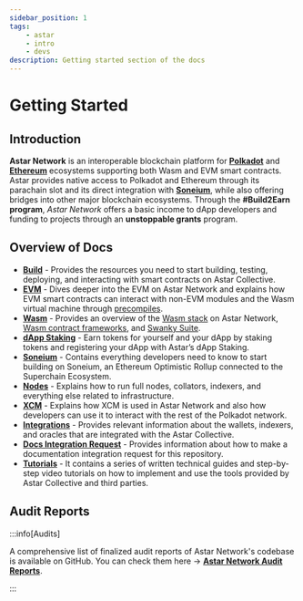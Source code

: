 ```yaml
---
sidebar_position: 1
tags:
    - astar
    - intro
    - devs
description: Getting started section of the docs
---
```


# Getting Started

## Introduction

**Astar Network** is an interoperable blockchain platform for [**Polkadot**](https://polkadot.com/) and [**Ethereum**](https://ethereum.org/en/) ecosystems supporting both Wasm and EVM smart contracts. Astar provides native access to Polkadot and Ethereum through its parachain slot and its direct integration with [**Soneium**](https://soneium.org/en/), while also offering bridges into other major blockchain ecosystems. Through the **#Build2Earn program**, *Astar Network* offers a basic income to dApp developers and funding to projects through an **unstoppable grants** program.

## Overview of Docs

- [**Build**](/docs/build) - Provides the resources you need to start building, testing, deploying, and interacting with smart contracts on Astar Collective.
- [**EVM**](/docs/build/EVM) - Dives deeper into the EVM on Astar Network and explains how EVM smart contracts can interact with non-EVM modules and the Wasm virtual machine through [precompiles](https://docs.astar.network/docs/build/EVM/precompiles/).
- [**Wasm**](/docs/build/wasm) - Provides an overview of the [Wasm stack](https://docs.astar.network/docs/build/wasm/smart-contract-wasm) on Astar Network, [Wasm contract frameworks](/docs/build/wasm/dsls), and [Swanky Suite](/docs/build/wasm/swanky-suite/).
- [**dApp Staking**](/docs/learn/dapp-staking/) - Earn tokens for yourself and your dApp by staking tokens and registering your dApp with Astar’s dApp Staking.
- [**Soneium**](/docs/build/soneium) - Contains everything developers need to know to start building on Soneium, an Ethereum Optimistic Rollup connected to the Superchain Ecosystem.
- [**Nodes**](/docs/build/nodes) - Explains how to run full nodes, collators, indexers, and everything else related to infrastructure.
- [**XCM**](/docs/learn/interoperability/xcm) - Explains how XCM is used in Astar Network and also how developers can use it to interact with the rest of the Polkadot network.
- [**Integrations**](/docs/build/integrations/) - Provides relevant information about the wallets, indexers, and oracles that are integrated with the Astar Collective.
- [**Docs Integration Request**](https://github.com/AstarNetwork/astar-docs/blob/main/docs-integration-request.md) - Provides information about how to make a documentation integration request for this repository.
- [**Tutorials**](/docs/tutorials/index.md) - It contains a series of written technical guides and step-by-step video tutorials on how to implement and use the tools provided by Astar Collective and third parties.

## Audit Reports

:::info[Audits]

A comprehensive list of finalized audit reports of Astar Network's codebase is available on GitHub. You can check them here → [**Astar Network Audit Reports**](https://github.com/AstarNetwork/Audits).

:::